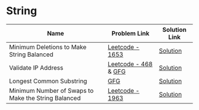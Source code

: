 # String


| Name       | Problem Link                       | Solution Link                      |
|--------------------|------------------------------------|-----------------------------------|
| Minimum Deletions to Make String Balanced          | [Leetcode - 1653](https://leetcode.com/problems/minimum-deletions-to-make-string-balanced)                | [Solution](https://github.com/moinhameed27/Ultimate-DSA/blob/main/String/Minimum%20Deletions%20to%20Make%20String%20Balanced.cpp)              |
| Validate IP Address          | [Leetcode - 468](https://leetcode.com/problems/validate-ip-address/description/) & [GFG](https://www.geeksforgeeks.org/problems/validate-an-ip-address-1587115621/1)                | [Solution](https://github.com/moinhameed27/Ultimate-DSA/blob/main/String/Validate%20an%20IP%20Address.java)              |
| Longest Common Substring          | [GFG](https://www.geeksforgeeks.org/problems/longest-common-substring1452/1)                | [Solution](https://github.com/moinhameed27/Ultimate-DSA/blob/main/String/Longest%20Common%20Substring.java)              |
| Minimum Number of Swaps to Make the String Balanced          | [Leetcode - 1963](https://leetcode.com/problems/minimum-number-of-swaps-to-make-the-string-balanced/description/)                | [Solution](https://github.com/moinhameed27/Ultimate-DSA/blob/main/String/Minimum%20Number%20of%20Swaps%20to%20Make%20the%20String%20Balanced.cpp)              |

